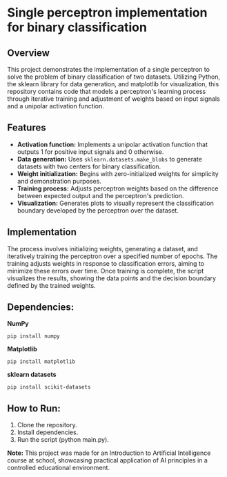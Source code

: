 # Single perceptron implementation for binary classification
## Overview
This project demonstrates the implementation of a single perceptron to solve the problem of binary classification of two datasets. Utilizing Python, the sklearn library for data generation, and matplotlib for visualization, this repository contains code that models a perceptron's learning process through iterative training and adjustment of weights based on input signals and a unipolar activation function.

## Features
- **Activation function:** Implements a unipolar activation function that outputs 1 for positive input signals and 0 otherwise.
- **Data generation:** Uses `sklearn.datasets.make_blobs` to generate datasets with two centers for binary classification.
- **Weight initialization:** Begins with zero-initialized weights for simplicity and demonstration purposes.
- **Training process:** Adjusts perceptron weights based on the difference between expected output and the perceptron's prediction.
- **Visualization:** Generates plots to visually represent the classification boundary developed by the perceptron over the dataset.

## Implementation
The process involves initializing weights, generating a dataset, and iteratively training the perceptron over a specified number of epochs. The training adjusts weights in response to classification errors, aiming to minimize these errors over time. Once training is complete, the script visualizes the results, showing the data points and the decision boundary defined by the trained weights.

## Dependencies:
**NumPy**
```
pip install numpy
```
**Matplotlib**
```
pip install matplotlib
```
**sklearn datasets**
```
pip install scikit-datasets
```

## How to Run:
1. Clone the repository.
2. Install dependencies.
3. Run the script (python main.py).

**Note:** This project was made for an Introduction to Artificial Intelligence course at school, showcasing practical application of AI principles in a controlled educational environment.
